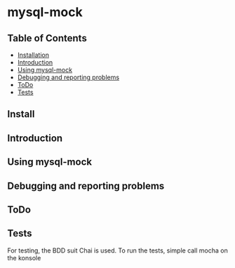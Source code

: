 # mysql-mock



## Table of Contents

- [Installation](#Install)
- [Introduction](#Introduction)
- [Using mysql-mock](#Using-mysql-mock)
- [Debugging and reporting problems](#Debugging-and-reporting-problems)
- [ToDo](#ToDo)
- [Tests](#Tests)


## Install

## Introduction

## Using mysql-mock

## Debugging and reporting problems

## ToDo

## Tests

For testing, the BDD suit Chai is used.
To run the tests, simple call mocha on the konsole
